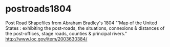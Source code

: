 # postroads1804
Post Road Shapefiles from Abraham Bradley's 1804 "'Map of the United States : exhibiting the post-roads, the situations, connexions &amp; distances of the post-offices, stage roads, counties &amp; principal rivers."
http://www.loc.gov/item/2003630384/

